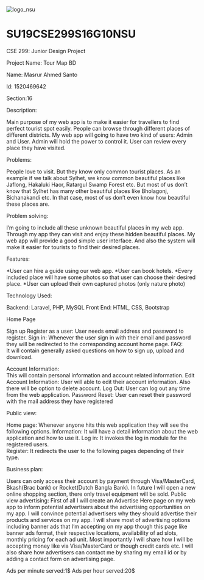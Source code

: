 ![logo_nsu](https://user-images.githubusercontent.com/51715637/60523294-4982fb80-9d0c-11e9-9f5a-e0d6959b9550.png)

 # SU19CSE299S16G10NSU
 
 CSE 299: Junior Design Project

 Project Name: Tour Map BD

 Name: Masrur Ahmed Santo

 Id: 1520469642

 Section:16

Description:

Main purpose of my web app is to make it easier for travellers to find perfect tourist spot easily. People can browse through different places of different districts. My web app will going to have two kind of users: Admin and User. Admin will hold the power to control it. User can review every place they have visited. 

Problems: 

People love to visit. But they know only common tourist places. As an example if we talk about Sylhet, we know common beautiful places like Jaflong, Hakaluki Haor, Ratargul Swamp Forest etc. But most of us don’t know that Sylhet has many other beautiful places like Bholagonj, Bichanakandi etc. In that case, most of us don’t even know how beautiful these places are.  

Problem solving:

I’m going to include all these unknown beautiful places in my web app. Through my app they can visit and enjoy these hidden beautiful places. My web app will provide a good simple user interface. And also the system will make it easier for tourists to find their desired places.  
  
Features:

*User can hire a guide using our web app. 
*User can book hotels.
*Every included place will have some photos so that user can choose their desired place.
*User can upload their own captured photos (only nature photo)

Technology Used: 

Backend:
Laravel, PHP, MySQL
Front End:
HTML, CSS, Bootstrap

Home Page

Sign up
Register as a user: 
User needs email address and password to register.
Sign in:
Whenever the user sign in with their email and password they will be redirected to the corresponding account home page. 
FAQ:	
It will contain generally asked questions on how to sign up, upload and download.

Account Information:	
This will contain personal information and account related information. 
Edit Account Information:
User will able to edit their account information. Also there will be option to delete account.
Log Out:
User can log out any time from the web application.
Password Reset:
User can reset their password with the mail address they have registered

Public view:

Home page: 
Whenever anyone hits this web application they will see the following options.
Information:
It will have a detail information about the web application and how to use it.
Log in:
It invokes the log in module for the registered users.	
Register:
It redirects the user to the following pages depending of their type.


Business plan: 

Users can only access their account by payment through Visa/MasterCard, Bkash(Brac bank) or Rocket(Dutch Bangla Bank). In future I will open a new online shopping section, there only travel equipment will be sold. 
Public view advertising:
First of all I will create an Advertise Here page on my web app to inform potential advertisers about the advertising opportunities on my app. I will convince potential advertisers why they should advertise their products and services on my app.
I will share most of advertising options including banner ads that I’m accepting on my app though this page like banner ads format, their respective locations, availability of ad slots, monthly pricing for each ad unit.
Most importantly I will share how I will be accepting money like via Visa/MasterCard or though credit cards etc. I will also share how advertisers can contact me by sharing my email id or by adding a contact form on advertising page.
	
Ads per minute served:1$
Ads per hour served:20$
    







